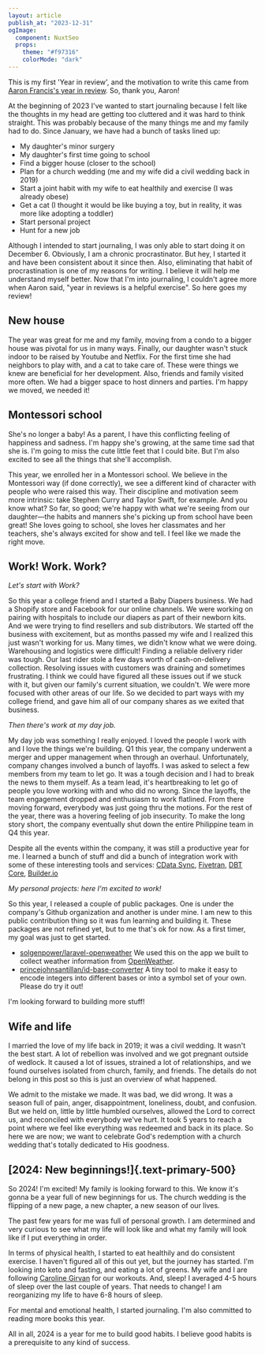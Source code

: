 ```yaml
---
layout: article
publish_at: "2023-12-31"
ogImage:
  component: NuxtSeo
  props:
    theme: "#f97316"
    colorMode: "dark"
---
```


This is my first 'Year in review', and the motivation to write this came from [Aaron Francis's year in review](https://aaronfrancis.com/2023/year-in-review-2023). So, thank you, Aaron!

At the beginning of 2023 I've wanted to start journaling because I felt like the thoughts in my head are getting too cluttered and it was hard to think straight. This was probably because of the many things me and my family had to do. Since January, we have had a bunch of tasks lined up:

- My daughter's minor surgery
- My daughter's first time going to school
- Find a bigger house (closer to the school)
- Plan for a church wedding (me and my wife did a civil wedding back in 2019)
- Start a joint habit with my wife to eat healthily and exercise (I was already obese)
- Get a cat (I thought it would be like buying a toy, but in reality, it was more like adopting a toddler)
- Start personal project
- Hunt for a new job

Although I intended to start journaling, I was only able to start doing it on December 6. Obviously, I am a chronic procrastinator. But hey, I started it and have been consistent about it since then. Also, eliminating that habit of procrastination is one of my reasons for writing. I believe it will help me understand myself better. Now that I'm into journaling, I couldn't agree more when Aaron said, "year in reviews is a helpful exercise". So here goes my review!

## New house

The year was great for me and my family, moving from a condo to a bigger house was pivotal for us in many ways. Finally, our daughter wasn't stuck indoor to be raised by Youtube and Netflix. For the first time she had neighbors to play with, and a cat to take care of. These were things we knew are beneficial for her development. Also, friends and family visited more often. We had a bigger space to host dinners and parties. I'm happy we moved, we needed it!

## Montessori school

She's no longer a baby! As a parent, I have this conflicting feeling of happiness and sadness. I'm happy she's growing, at the same time sad that she is. I'm going to miss the cute little feet that I could bite. But I'm also excited to see all the things that she'll accomplish.

This year, we enrolled her in a Montessori school. We believe in the Montessori way (if done correctly), we see a different kind of character with people who were raised this way. Their discipline and motivation seem more intrinsic: take Stephen Curry and Taylor Swift, for example. And you know what? So far, so good; we're happy with what we're seeing from our daughter—the habits and manners she's picking up from school have been great! She loves going to school, she loves her classmates and her teachers, she's always excited for show and tell. I feel like we made the right move.

## Work! Work. Work?

_Let's start with Work?_

So this year a college friend and I started a Baby Diapers business. We had a Shopify store and Facebook for our online channels. We were working on pairing with hospitals to include our diapers as part of their newborn kits. And we were trying to find resellers and sub distributors. We started off the business with excitement, but as months passed my wife and I realized this just wasn't working for us. Many times, we didn't know what we were doing. Warehousing and logistics were difficult! Finding a reliable delivery rider was tough. Our last rider stole a few days worth of cash-on-delivery collection. Resolving issues with customers was draining and sometimes frustrating. I think we could have figured all these issues out if we stuck with it, but given our family's current situation, we couldn't. We were more focused with other areas of our life. So we decided to part ways with my college friend, and gave him all of our company shares as we exited that business.

_Then there's work at my day job._

My day job was something I really enjoyed. I loved the people I work with and I love the things we're building. Q1 this year, the company underwent a merger and upper management when through an overhaul. Unfortunately, company changes involved a bunch of layoffs. I was asked to select a few members from my team to let go. It was a tough decision and I had to break the news to them myself. As a team lead, it's heartbreaking to let go of people you love working with and who did no wrong. Since the layoffs, the team engagement dropped and enthusiasm to work flatlined. From there moving forward, everybody was just going thru the motions. For the rest of the year, there was a hovering feeling of job insecurity. To make the long story short, the company eventually shut down the entire Philippine team in Q4 this year.

Despite all the events within the company, it was still a productive year for me. I learned a bunch of stuff and did a bunch of integration work with some of these interesting tools and services: [CData Sync](https://www.cdata.com/sync/), [Fivetran](https://www.fivetran.com/), [DBT Core](https://docs.getdbt.com/), [Builder.io](https://www.builder.io/)

_My personal projects: here I'm excited to work!_

So this year, I released a couple of public packages. One is under the company's Github organization and another is under mine. I am new to this public contribution thing so it was fun learning and building it. These packages are not refined yet, but to me that's ok for now. As a first timer, my goal was just to get started.

- [solgenpower/laravel-openweather](https://github.com/solgenpower/laravel-openweather) We used this on the app we built to collect weather information from [OpenWeather](https://openweathermap.org/).
- [princejohnsantillan/id-base-converter](https://github.com/princejohnsantillan/id-base-converter) A tiny tool to make it easy to encode integers into different bases or into a symbol set of your own. Please do try it out!

I'm looking forward to building more stuff!

## Wife and life

I married the love of my life back in 2019; it was a civil wedding. It wasn't the best start. A lot of rebellion was involved and we got pregnant outside of wedlock. It caused a lot of issues, strained a lot of relationships, and we found ourselves isolated from church, family, and friends. The details do not belong in this post so this is just an overview of what happened.

We admit to the mistake we made. It was bad, we did wrong. It was a season full of pain, anger, disappointment, loneliness, doubt, and confusion. But we held on, little by little humbled ourselves, allowed the Lord to correct us, and reconciled with everybody we've hurt. It took 5 years to reach a point where we feel like everything was redeemed and back in its place. So here we are now; we want to celebrate God's redemption with a church wedding that's totally dedicated to His goodness.

## [2024: New beginnings!]{.text-primary-500}

So 2024! I'm excited! My family is looking forward to this. We know it's gonna be a year full of new beginnings for us. The church wedding is the flipping of a new page, a new chapter, a new season of our lives.

The past few years for me was full of personal growth. I am determined and very curious to see what my life will look like and what my family will look like if I put everything in order.

In terms of physical health, I started to eat healthily and do consistent exercise. I haven't figured all of this out yet, but the journey has started. I'm looking into keto and fasting, and eating a lot of greens. My wife and I are following [Caroline Girvan](https://www.youtube.com/carolinegirvan) for our workouts. And, sleep! I averaged 4-5 hours of sleep over the last couple of years. That needs to change! I am reorganizing my life to have 6-8 hours of sleep.

For mental and emotional health, I started journaling. I'm also committed to reading more books this year.

All in all, 2024 is a year for me to build good habits. I believe good habits is a prerequisite to any kind of success.
